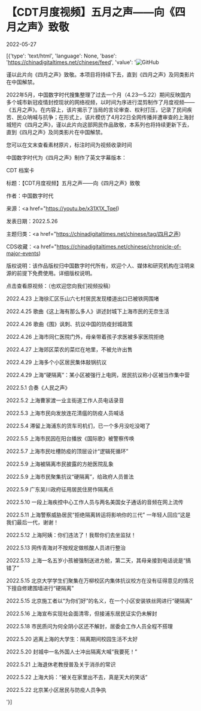 # 【CDT月度视频】五月之声——向《四月之声》致敬

2022-05-27

[{'type': 'text/html', 'language': None, 'base': 'https://chinadigitaltimes.net/chinese/feed', 'value': '![GitHub](https://chinadigitaltimes.net/chinese/files/2022/05/五月之声-社交媒体-768x432.jpg)

谨以此片向《四月之声》致敬。本项目将持续下去，直到《四月之声》及同类影片在中国解禁。



2022年5月，中国数字时代搜集整理了过去一个月（4.23—5.22）期间反映国内多个城市新冠疫情封控现状的网络视频，以时间为序进行混剪制作了月度视频——《五月之声》。在内容上，该片揭示了当局的言论审查、权利打压，记录了民间疾苦、民众呐喊与抗争；在形式上，该片模仿了4月22日全网传播并遭审查的上海封城短片《四月之声》，谨以此片向这部网民作品致敬，本系列也将持续更新下去，直到《四月之声》及同类影片在中国解禁。



您可以在文末查看素材原片，标注时间为视频收录时间

中国数字时代为《四月之声》制作了英文字幕版本：





CDT 档案卡

标题：【CDT月度视频】五月之声——向《四月之声》致敬

作者：中国数字时代

来源：<a href="https://youtu.be/x31X1X_TqeI)

发表日期：2022.5.26

主题归类：<a href="https://chinadigitaltimes.net/chinese/tag/四月之声)

CDS收藏：<a href="https://chinadigitaltimes.net/chinese/chronicle-of-major-events)

版权说明：该作品版权归中国数字时代所有，欢迎个人、媒体和研究机构在注明来源的前提下免费使用。详细版权说明。





点击查看原视频：（也欢迎您向我们视频投稿）



2022.4.23 上海徐汇区乐山六七村居民发现楼道出口已被铁网围堵

2022.4.25 歌曲《这上海有那么多人》讲述封城下上海市民的无奈生活

2022.4.26 歌曲《围》讽刺、抗议中国的防疫封城政策

2022.4.26 上海市同仁医院门外，母亲带着孩子求医被多家医院拒绝

2022.4.27 上海郊区菜农的菜烂在地里，不被允许出售

2022.4.29 上海多个小区居民集体敲锅抗议

2022.4.29 上海“硬隔离”：某小区被强行上电网，居民抗议称小区被当作集中营

2022.5.1 合奏《人民之声》

2022.5.2 上海曹家渡一业主街道工作人员电话录音

2022.5.3 上海市民向发放连花清瘟的防疫人员喊话

2022.5.4 滞留上海浦东的货车司机们，已一个多月没吃没喝了

2022.5.5  上海市民因在阳台播放《国际歌》被警察传唤

2022.5.7  上海市民吐槽防疫的顶层设计“逻辑死循环”

2022.5.9 上海被隔离市民披露的方舱医院乱象

2022.5.9 上海市民聚集抗议“硬隔离”，给政府人员普法

2022.5.9 广东吴川政府征用居民住房作隔离点

2022.5.10 一段上海疾控中心工作人员与两名美国女子通话的音频在网上流传

2022.5.11 上海警察威胁居民“拒绝隔离转运将影响你的三代” 一年轻人回应“这是我们最后一代，谢谢！

2022.5.12 上海阿姨：你们违法了！我帮你们去坐监狱！

2022.5.13 网传青海对不按规定做核酸人员进行整治

2022.5.13 上海一名五岁小孩被强制送进方舱，第二天，其母亲接到电话说是“搞错了”

2022.5.15  北京大学学生们聚集在万柳校区内集体抗议校方在没有征得意见的情况下擅自修建围墙进行“硬隔离”

2022.5.15 北京施工者以“为你们好”的名义，在一个小区安装铁丝网进行“硬隔离”

2022.5.16 上海宣布实现社会面清零，但接浦东居民证实仍未解封

2022.5.18  市民质问为何全阴小区还不解封，居委会工作人员全程不搭理

2022.5.20 逃离上海的大学生：隔离期间校园生活不太好

2022.5.20 封城中一名外国人士冲出隔离大喊“我要死！”

2022.5.21 上海退休老教授普及关于消杀的常识

2022.5.22 上海大妈：“被关在家里出不去，真是天大的笑话”

2022.5.22 北京某小区居民与防疫人员争执

'}]